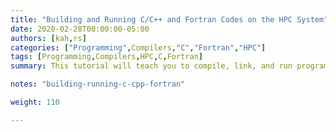 ```yaml
---
title: "Building and Running C/C++ and Fortran Codes on the HPC System"
date: 2020-02-28T00:00:00-05:00
authors: [kah,rs]
categories: ["Programming",Compilers,"C","Fortran","HPC"]
tags: [Programming,Compilers,HPC,C,Fortran]
summary: This tutorial will teach you to compile, link, and run programs written in C, C++, or Fortran on UVA's HPC system. 

notes: "building-running-c-cpp-fortran"

weight: 110

---
```

